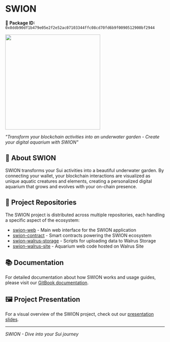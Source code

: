 # SWION

🔑 **Package ID:** `0x0ddb90df1b479e05e2f2e52ac07103344ffc08cd70fd6b9f0090512900bf2944`

<img src="https://github.com/user-attachments/assets/5237539d-6ae5-4e75-ba6a-c2fca509808d" width="300"/>

*"Transform your blockchain activities into an underwater garden - Create your digital aquarium with SWION"*

## 🌊 About SWION

SWION transforms your Sui activities into a beautiful underwater garden. By connecting your wallet, your blockchain interactions are visualized as unique aquatic creatures and elements, creating a personalized digital aquarium that grows and evolves with your on-chain presence.

## 🔗 Project Repositories

The SWION project is distributed across multiple repositories, each handling a specific aspect of the ecosystem:

- [swion-web](https://github.com/aki-0517/swion-web) - Main web interface for the SWION application
- [swion-contract](https://github.com/aki-0517/swion-contract) - Smart contracts powering the SWION ecosystem
- [swion-walrus-storage](https://github.com/aki-0517/swion-walrus-storage) - Scripts for uploading data to Walrus Storage
- [swion-walrus-site](https://github.com/aki-0517/swion-walrus-site) - Aquarium web code hosted on Walrus Site

## 📚 Documentation

For detailed documentation about how SWION works and usage guides, please visit our [GitBook documentation](https://swion.gitbook.io/swion).

## 🖼️ Project Presentation

For a visual overview of the SWION project, check out our [presentation slides](https://docs.google.com/presentation/d/1OU_K_BjJ8DLInOLNPXK5O1uWy1-VbI10ho0SIpjGVgI/edit?usp=sharing).

---

*SWION - Dive into your Sui journey*
